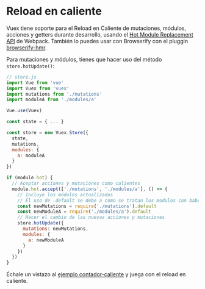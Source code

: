 # Reload en caliente

Vuex tiene soporte para el Reload en Caliente de mutaciones, módulos, acciones y getters durante desarrollo, usando el [Hot Module Replacement API](https://webpack.github.io/docs/hot-module-replacement.html) de Webpack. También lo puedes usar con Browserify con el pluggin [browserify-hmr](https://github.com/AgentME/browserify-hmr/).

Para mutaciones y módulos, tienes que hacer uso del método `store.hotUpdate()`:

``` js
// store.js
import Vue from 'vue'
import Vuex from 'vuex'
import mutations from './mutations'
import moduleA from './modules/a'

Vue.use(Vuex)

const state = { ... }

const store = new Vuex.Store({
  state,
  mutations,
  modules: {
    a: moduleA
  }
})

if (module.hot) {
  // Aceptar acciones y mutaciones como calientes
  module.hot.accept(['./mutations', './modules/a'], () => {
    // Incluye los módulos actualizados
    // El uso de .default se debe a como se tratan los modulos con babel 6
    const newMutations = require('./mutations').default
    const newModuleA = require('./modules/a').default
    // Hacer el cambio de las nuevas acciones y mutaciones
    store.hotUpdate({
      mutations: newMutations,
      modules: {
        a: newModuleA
      }
    })
  })
}
```

Échale un vistazo al [ejemplo contador-caliente](https://github.com/vuejs/vuex/tree/dev/examples/counter-hot) y juega con el reload en caliente.
